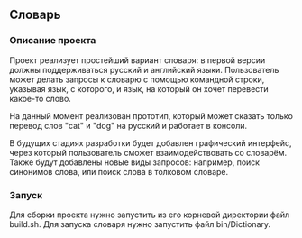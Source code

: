 ## Словарь

### Описание проекта

Проект реализует простейший вариант словаря: в первой версии должны
поддерживаться русский и английский языки. Пользователь может делать запросы к
словарю с помощью командной строки, указывая язык, с которого, и язык, на
который он хочет перевести какое-то слово.

На данный момент реализован прототип, который может сказать только перевод слов
"cat" и "dog" на русский и работает в консоли.

В будущих стадиях разработки будет добавлен графический интерфейс, через
который пользователь сможет взаимодействовать со словарём. Также будут
добавлены новые виды запросов: например, поиск синонимов слова, или поиск слова
в толковом словаре.

### Запуск

Для сборки проекта нужно запустить из его корневой директории файл build.sh.
Для запуска словаря нужно запустить файл bin/Dictionary.
